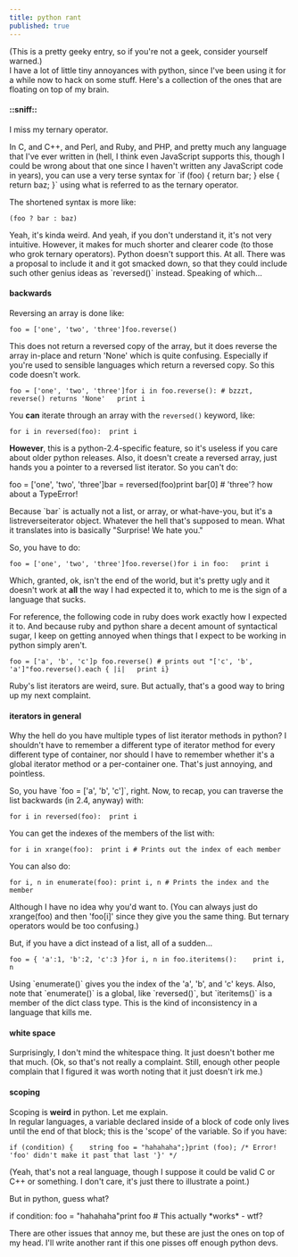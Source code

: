 ```yaml
---
title: python rant
published: true
---
```


(This is a pretty geeky entry, so if you're not a geek, consider
yourself warned.)  
I have a lot of little tiny annoyances with python, since I've been
using it for a while now to hack on some stuff. Here's a collection of
the ones that are floating on top of my brain.

#### ::sniff::

  
I miss my ternary operator.

</p>
In C, and C++, and Perl, and Ruby, and PHP, and pretty much any language
that I've ever written in (hell, I think even JavaScript supports this,
though I could be wrong about that one since I haven't written any
JavaScript code in years), you can use a very terse syntax for
`if (foo) { return bar; } else { return baz; }` using what is referred
to as the ternary operator.

<p>
The shortened syntax is more like:  

    (foo ? bar : baz)

</p>
Yeah, it's kinda weird. And yeah, if you don't understand it, it's not
very intuitive. However, it makes for much shorter and clearer code (to
those who grok ternary operators). Python doesn't support this. At all.
There was a proposal to include it and it got smacked down, so that they
could include such other genius ideas as `reversed()` instead. Speaking
of which...

#### backwards

  
Reversing an array is done like:  

    foo = ['one', 'two', 'three']foo.reverse()

  
This does not return a reversed copy of the array, but it does reverse
the array in-place and return 'None' which is quite confusing.
Especially if you're used to sensible languages which return a reversed
copy. So this code doesn't work.  

    foo = ['one', 'two', 'three']for i in foo.reverse(): # bzzzt, reverse() returns 'None'   print i

  
You **can** iterate through an array with the `reversed()` keyword,
like:  

    for i in reversed(foo):  print i

  
**However**, this is a python-2.4-specific feature, so it's useless if
you care about older python releases. Also, it doesn't create a reversed
array, just hands you a pointer to a reversed list iterator. So you
can't do:

</p>
<p>
    foo = ['one', 'two', 'three']bar = reversed(foo)print bar[0] # 'three'? how about a TypeError!

</p>
Because `bar` is actually not a list, or array, or what-have-you, but
it's a listreverseiterator object. Whatever the hell that's supposed to
mean. What it translates into is basically "Surprise! We hate you."

<p>
So, you have to do:  

    foo = ['one', 'two', 'three']foo.reverse()for i in foo:   print i

  
Which, granted, ok, isn't the end of the world, but it's pretty ugly and
it doesn't work at **all** the way I had expected it to, which to me is
the sign of a language that sucks.

</p>
<p>
For reference, the following code in ruby does work exactly how I
expected it to. And because ruby and python share a decent amount of
syntactical sugar, I keep on getting annoyed when things that I expect
to be working in python simply aren't.  

    foo = ['a', 'b', 'c']p foo.reverse() # prints out "['c', 'b', 'a']"foo.reverse().each { |i|   print i}

  
Ruby's list iterators are weird, sure. But actually, that's a good way
to bring up my next complaint.

</p>

#### iterators in general

  
Why the hell do you have multiple types of list iterator methods in
python? I shouldn't have to remember a different type of iterator method
for every different type of container, nor should I have to remember
whether it's a global iterator method or a per-container one. That's
just annoying, and pointless.

</p>
<p>
So, you have `foo = ['a', 'b', 'c']`, right.  
Now, to recap, you can traverse the list backwards (in 2.4, anyway)
with:  

    for i in reversed(foo):  print i

</p>
<p>
You can get the indexes of the members of the list with:  

    for i in xrange(foo):  print i # Prints out the index of each member

</p>
<p>
You can also do:  

    for i, n in enumerate(foo): print i, n # Prints the index and the member

  
Although I have no idea why you'd want to. (You can always just do
xrange(foo) and then 'foo[i]' since they give you the same thing. But
ternary operators would be too confusing.)

</p>
<p>
But, if you have a dict instead of a list, all of a sudden...  

    foo = { 'a':1, 'b':2, 'c':3 }for i, n in foo.iteritems():    print i, n

</p>
Using `enumerate()` gives you the index of the 'a', 'b', and 'c' keys.
Also, note that `enumerate()` is a global, like `reversed()`, but
`iteritems()` is a member of the dict class type. This is the kind of
inconsistency in a language that kills me.

#### white space

  
Surprisingly, I don't mind the whitespace thing. It just doesn't bother
me that much. (Ok, so that's not really a complaint. Still, enough other
people complain that I figured it was worth noting that it just doesn't
irk me.)

</p>

#### scoping

  
Scoping is **weird** in python. Let me explain.  
In regular languages, a variable declared inside of a block of code only
lives until the end of that block; this is the 'scope' of the variable.
So if you have:  

    if (condition) {    string foo = "hahahaha";}print (foo); /* Error! 'foo' didn't make it past that last '}' */

  
(Yeah, that's not a real language, though I suppose it could be valid C
or C++ or something. I don't care, it's just there to illustrate a
point.)

</p>
But in python, guess what?

<p>
    if condition:   foo = "hahahaha"print foo # This actually *works* - wtf?

</p>
There are other issues that annoy me, but these are just the ones on top
of my head. I'll write another rant if this one pisses off enough python
devs.
